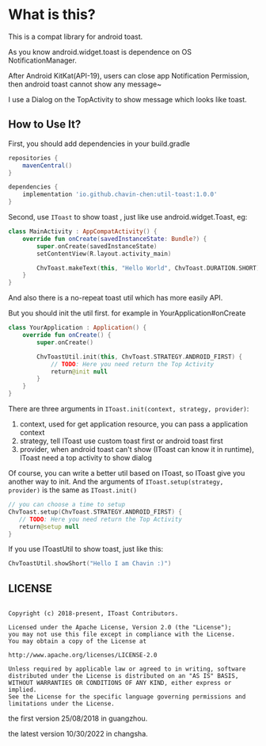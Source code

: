 # What is this?

This is a compat library for android toast.

As you know android.widget.toast is dependence on OS NotificationManager.

After Android KitKat(API-19), users can close app Notification Permission, then android toast cannot show any message~

I use a Dialog on the TopActivity to show message which looks like toast.

## How to Use It?

First, you should add dependencies in your build.gradle

```groovy
repositories {
    mavenCentral()
}

dependencies {
    implementation 'io.github.chavin-chen:util-toast:1.0.0'
}
```

Second, use `IToast` to show toast , just like use android.widget.Toast, eg:

```kotlin
class MainActivity : AppCompatActivity() {
    override fun onCreate(savedInstanceState: Bundle?) {
        super.onCreate(savedInstanceState)
        setContentView(R.layout.activity_main)

        ChvToast.makeText(this, "Hello World", ChvToast.DURATION.SHORT).show()
    }
}
```

And also there is a no-repeat toast util which has more easily API.

But you should init the util first. for example in YourApplication#onCreate

```kotlin
class YourApplication : Application() {
    override fun onCreate() {
        super.onCreate()

        ChvToastUtil.init(this, ChvToast.STRATEGY.ANDROID_FIRST) {
            // TODO: Here you need return the Top Activity
            return@init null
        }
    }
}
```

There are three arguments in `IToast.init(context, strategy, provider)`:

1. context, used for get application resource, you can pass a application context
2. strategy, tell IToast use custom toast first or android toast first
3. provider, when android toast can't show (IToast can know it in runtime), IToast need a top activity to show dialog

Of course, you can write a better util based on IToast, so IToast give you another way to init. And the arguments
of `IToast.setup(strategy, provider)` is the same as `IToast.init()`

 ```kotlin
// you can choose a time to setup
ChvToast.setup(ChvToast.STRATEGY.ANDROID_FIRST) {
    // TODO: Here you need return the Top Activity
    return@setup null
}
```

If you use IToastUtil to show toast, just like this:

```kotlin
ChvToastUtil.showShort("Hello I am Chavin :)")
```


## LICENSE

```plain

Copyright (c) 2018-present, IToast Contributors.

Licensed under the Apache License, Version 2.0 (the "License");
you may not use this file except in compliance with the License.
You may obtain a copy of the License at

http://www.apache.org/licenses/LICENSE-2.0

Unless required by applicable law or agreed to in writing, software
distributed under the License is distributed on an "AS IS" BASIS,
WITHOUT WARRANTIES OR CONDITIONS OF ANY KIND, either express or implied.
See the License for the specific language governing permissions and
limitations under the License.

```

the first version 25/08/2018 in guangzhou.


the latest version 10/30/2022 in changsha.




